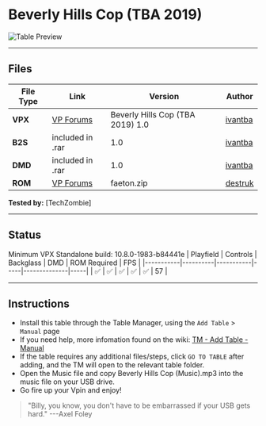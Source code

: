 # Beverly Hills Cop (TBA 2019)

![Table Preview](../../images/vpx-beverly-hills-preview.png)

---

## Files
| File Type | Link | Version | Author | 
|-----------|--------|----------|--------------|
| **VPX** | [VP Forums](https://www.vpforums.org/index.php?app=downloads&showfile=14501) | Beverly Hills Cop (TBA 2019) 1.0 | [ivantba](https://www.vpforums.org/index.php?showuser=123858) |
| **B2S** | included in .rar | 1.0 | [ivantba](https://www.vpforums.org/index.php?showuser=123858) |
| **DMD** | included in .rar | 1.0 | [ivantba](https://www.vpforums.org/index.php?showuser=123858) |
| **ROM** | [VP Forums](https://www.vpforums.org/index.php?app=downloads&showfile=479) | faeton.zip | [destruk](https://www.vpforums.org/index.php?showuser=5)   |

**Tested by:** [TechZombie]

---

## Status 

Minimum VPX Standalone build: 10.8.0-1983-b84441e
| Playfield | Controls | Backglass | DMD | ROM Required | FPS | 
|-----------|----------|-----------|-----|--------------|-----|
| :white_check_mark: | :white_check_mark: | :white_check_mark: | :white_check_mark: | :white_check_mark: | 57 |

---

## Instructions

- Install this table through the Table Manager, using the `Add Table` > `Manual` page
- If you need help, more infomation found on the wiki: [TM - Add Table - Manual](https://github.com/LegendsUnchained/vpx-standalone-alp4k/wiki/%5B04%5D-%F0%9F%A7%A1-TM-%E2%80%90-Other-Features#add-table---manual)
- If the table requires any additional files/steps, click `GO TO TABLE` after adding, and the TM will open to the relevant table folder.
- Open the Music file and copy Beverly Hills Cop (Music).mp3 into the music file on your USB drive.
- Go fire up your Vpin and enjoy!
> "Billy, you know, you don't have to be embarrassed if your USB gets hard." ---Axel Foley

